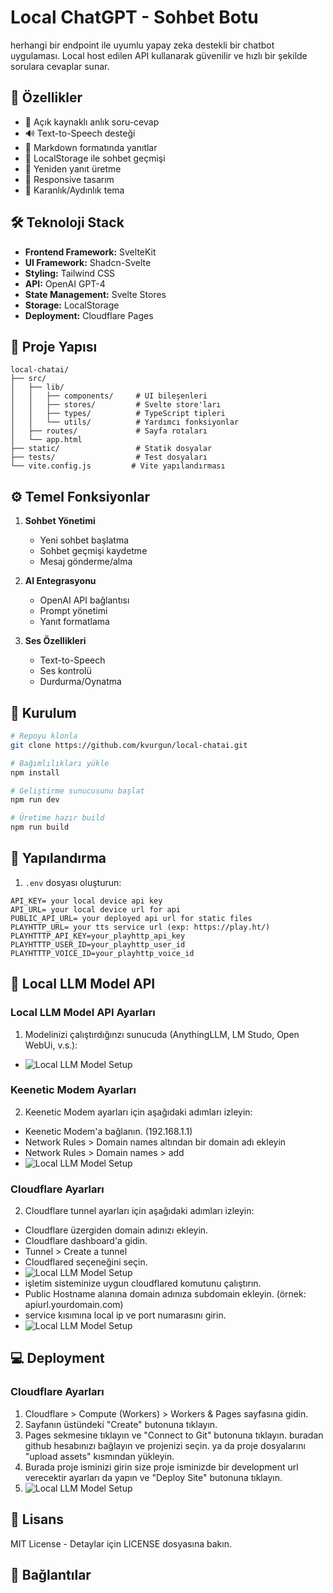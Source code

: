 # Local ChatGPT - Sohbet Botu

herhangi bir endpoint ile uyumlu yapay zeka destekli bir chatbot uygulaması. Local host edilen API kullanarak güvenilir ve hızlı bir şekilde sorulara cevaplar sunar.

## 🌟 Özellikler

- 💬 Açık kaynaklı anlık soru-cevap
- 🔊 Text-to-Speech desteği
- 📝 Markdown formatında yanıtlar
- 💾 LocalStorage ile sohbet geçmişi
- 🔄 Yeniden yanıt üretme
- 📱 Responsive tasarım
- 🌙 Karanlık/Aydınlık tema

## 🛠️ Teknoloji Stack

- **Frontend Framework:** SvelteKit
- **UI Framework:** Shadcn-Svelte
- **Styling:** Tailwind CSS
- **API:** OpenAI GPT-4
- **State Management:** Svelte Stores
- **Storage:** LocalStorage
- **Deployment:** Cloudflare Pages

## 📁 Proje Yapısı

```
local-chatai/
├── src/
│   ├── lib/
│   │   ├── components/     # UI bileşenleri
│   │   ├── stores/         # Svelte store'ları
│   │   ├── types/          # TypeScript tipleri
│   │   └── utils/          # Yardımcı fonksiyonlar
│   ├── routes/             # Sayfa rotaları
│   └── app.html           
├── static/                 # Statik dosyalar
├── tests/                  # Test dosyaları
└── vite.config.js         # Vite yapılandırması
```

## ⚙️ Temel Fonksiyonlar

1. **Sohbet Yönetimi**
   - Yeni sohbet başlatma
   - Sohbet geçmişi kaydetme
   - Mesaj gönderme/alma

2. **AI Entegrasyonu**
   - OpenAI API bağlantısı
   - Prompt yönetimi
   - Yanıt formatlama

3. **Ses Özellikleri**
   - Text-to-Speech
   - Ses kontrolü
   - Durdurma/Oynatma

## 🚀 Kurulum

```bash
# Repoyu klonla
git clone https://github.com/kvurgun/local-chatai.git

# Bağımlılıkları yükle
npm install

# Geliştirme sunucusunu başlat
npm run dev

# Üretime hazır build
npm run build
```

## 🔧 Yapılandırma

1. `.env` dosyası oluşturun:
```env
API_KEY= your local device api key
API_URL= your local device url for api
PUBLIC_API_URL= your deployed api url for static files
PLAYHTTP_URL= your tts service url (exp: https://play.ht/)
PLAYHTTTP_API_KEY=your_playhttp_api_key
PLAYHTTTP_USER_ID=your_playhttp_user_id
PLAYHTTTP_VOICE_ID=your_playhttp_voice_id
```

## 🤖 Local LLM Model API
### Local LLM Model API Ayarları
1. Modelinizi çalıştırdığınzı sunucuda (AnythingLLM, LM Studo, Open WebUi, v.s.):
  - ![Local LLM Model Setup](guide_image/local_llm_model_setup.jpg)
### Keenetic Modem Ayarları
2. Keenetic Modem ayarları için aşağıdaki adımları izleyin:
  - Keenetic Modem'a bağlanın. (192.168.1.1)
  - Network Rules  > Domain names altından bir domain adı ekleyin
  - Network Rules  > Domain names > add
  - ![Local LLM Model Setup](guide_image/keenetic_modem_ayar.jpg)
### Cloudflare Ayarları
2. Cloudflare tunnel ayarları için aşağıdaki adımları izleyin:
  - Cloudflare üzergiden domain adınızı ekleyin.
  - Cloudflare dashboard'a gidin.
  - Tunnel > Create a tunnel
  - Cloudflared seçeneğini seçin.
  - ![Local LLM Model Setup](guide_image/cloudflare_tunnel1.jpg)
  - işletim sisteminize uygun cloudflared komutunu çalıştırın.
  - Public Hostname alanına domain adınıza subdomain ekleyin. (örnek: apiurl.yourdomain.com)
  - service kısımına local ip ve port numarasını girin.
  - ![Local LLM Model Setup](guide_image/cloudflare_tunnel2.jpg)

## 💻 Deployment
### Cloudflare Ayarları
1. Cloudflare > Compute (Workers) > Workers & Pages sayfasına gidin.
2. Sayfanın üstündeki "Create" butonuna tıklayın.
3. Pages sekmesine tıklayın ve "Connect to Git" butonuna tıklayın. buradan github hesabınızı bağlayın ve projenizi seçin. ya da proje dosyalarını "upload assets" kısmından yükleyin.
4. Burada proje isminizi girin size proje isminizde bir development url verecektir ayarları da yapın ve "Deploy Site" butonuna tıklayın.
5. ![Local LLM Model Setup](guide_image/cloudflare_deploy.jpg)


## 📝 Lisans

MIT License - Detaylar için LICENSE dosyasına bakın.

## 🔗 Bağlantılar
